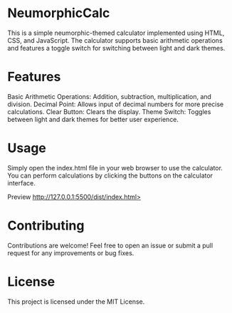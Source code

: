 # NeumorphicCalc
This is a simple neumorphic-themed calculator implemented using HTML, CSS, and JavaScript. The calculator supports basic arithmetic operations and features a toggle switch for switching between light and dark themes.

# Features
Basic Arithmetic Operations: Addition, subtraction, multiplication, and division.
Decimal Point: Allows input of decimal numbers for more precise calculations.
Clear Button: Clears the display.
Theme Switch: Toggles between light and dark themes for better user experience.
# Usage
Simply open the index.html file in your web browser to use the calculator. You can perform calculations by clicking the buttons on the calculator interface.

Preview <src>http://127.0.0.1:5500/dist/index.html>

# Contributing
Contributions are welcome! Feel free to open an issue or submit a pull request for any improvements or bug fixes.

# License
This project is licensed under the MIT License.
